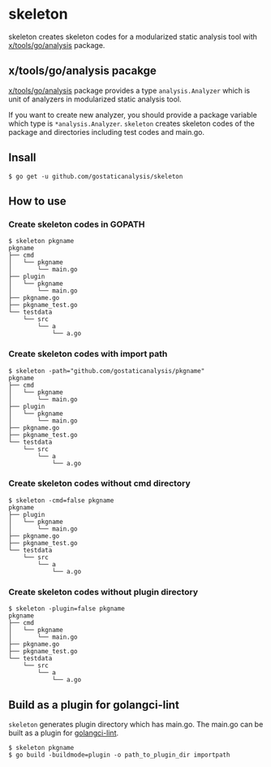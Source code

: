 # skeleton 

skeleton creates skeleton codes for a modularized static analysis tool with [x/tools/go/analysis](https://golang.org/x/tools/go/analysis) package.

## x/tools/go/analysis pacakge

[x/tools/go/analysis](https://golang.org/x/tools/go/analysis) package provides a type `analysis.Analyzer` which is unit of analyzers in modularized static analysis tool.

If you want to create new analyzer, you should provide a package variable which type is `*analysis.Analyzer`.
`skeleton` creates skeleton codes of the package and directories including test codes and main.go.

## Insall

```
$ go get -u github.com/gostaticanalysis/skeleton
```

## How to use

### Create skeleton codes in GOPATH

```
$ skeleton pkgname
pkgname
├── cmd
│   └── pkgname
│       └── main.go
├── plugin
│   └── pkgname
│       └── main.go
├── pkgname.go
├── pkgname_test.go
└── testdata
    └── src
        └── a
            └── a.go
```

### Create skeleton codes with import path

```
$ skeleton -path="github.com/gostaticanalysis/pkgname"
pkgname
├── cmd
│   └── pkgname
│       └── main.go
├── plugin
│   └── pkgname
│       └── main.go
├── pkgname.go
├── pkgname_test.go
└── testdata
    └── src
        └── a
            └── a.go
```

### Create skeleton codes without cmd directory

```
$ skeleton -cmd=false pkgname
pkgname
├── plugin
│   └── pkgname
│       └── main.go
├── pkgname.go
├── pkgname_test.go
└── testdata
    └── src
        └── a
            └── a.go
```

### Create skeleton codes without plugin directory

```
$ skeleton -plugin=false pkgname
pkgname
├── cmd
│   └── pkgname
│       └── main.go
├── pkgname.go
├── pkgname_test.go
└── testdata
    └── src
        └── a
            └── a.go
```

## Build as a plugin for golangci-lint

`skeleton` generates plugin directory which has main.go.
The main.go can be built as a plugin for [golangci-lint](https://golangci-lint.run/contributing/new-linters/#how-to-add-a-private-linter-to-golangci-lint).

```
$ skeleton pkgname
$ go build -buildmode=plugin -o path_to_plugin_dir importpath
```
